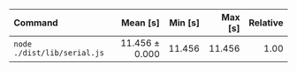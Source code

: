 | Command | Mean [s] | Min [s] | Max [s] | Relative |
|:---|---:|---:|---:|---:|
| `node ./dist/lib/serial.js` | 11.456 ± 0.000 | 11.456 | 11.456 | 1.00 |
